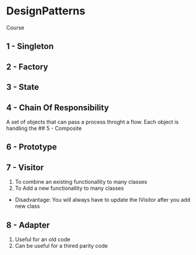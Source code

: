 # DesignPatterns
Course

## 1 - Singleton

## 2 - Factory

## 3 - State



## 4 - Chain Of Responsibility
A set of objects that can pass a process throght a flow. Each object is handling the ## 5 - Composite

## 6 - Prototype

## 7 - Visitor
1. To combine an existing functionallity to many classes
2. To Add a new functionallity to many classes
* Disadvantage: You will always have to update the IVisitor after you add new class

## 8 - Adapter
1. Useful for an old code
2. Can be useful for a thired parity code
